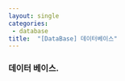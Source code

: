 ```yaml
---
layout: single
categories:
 - database
title:  "[DataBase] 데이터베이스"
---
```


### 데이터 베이스.

```sql



```
